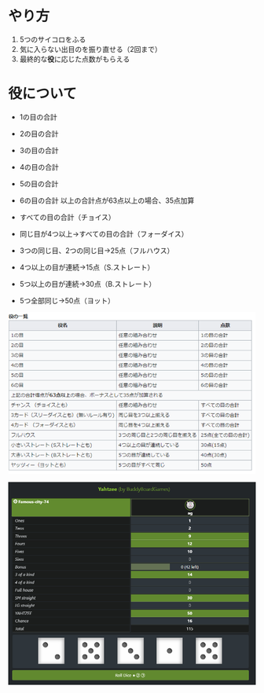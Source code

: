 # やり方
1. 5つのサイコロをふる
2. 気に入らない出目のを振り直せる（2回まで）
3. 最終的な**役**に応じた点数がもらえる

# 役について
- 1の目の合計
- 2の目の合計
- 3の目の合計
- 4の目の合計
- 5の目の合計
- 6の目の合計
以上の合計点が63点以上の場合、35点加算

- すべての目の合計（チョイス）
- 同じ目が4つ以上→すべての目の合計（フォーダイス）
- 3つの同じ目、2つの同じ目→25点（フルハウス）
- 4つ以上の目が連続→15点（S.ストレート）
- 5つ以上の目が連続→30点（B.ストレート）
- 5つ全部同じ→50点（ヨット）

![](./2023-02-04-19-48-39.png)

![](./2023-02-06-18-02-13.png)